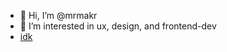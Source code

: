 - 👋 Hi, I’m @mrmakr
- 👀 I’m interested in ux, design, and frontend-dev
- [idk](https://open.spotify.com/track/1SKN0qfmaLESOcr9rV9kvn?si=e402216067624f1c)

<!---
mrmakr/mrmakr is a ✨ special ✨ repository because its `README.md` (this file) appears on your GitHub profile.
You can click the Preview link to take a look at your changes.
--->
